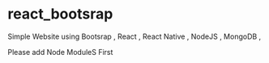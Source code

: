 # react_bootsrap
Simple Website using Bootsrap , React , React Native , NodeJS , MongoDB ,  


Please add Node ModuleS First
